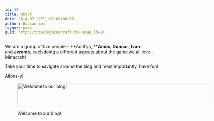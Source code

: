 ```yaml
---
id: 14
title: About
date: 2014-07-22T11:08:00+00:00
author: Duncan Leo
layout: page
guid: http://thinkingminecraft.tk/?page_id=14
---
```

We are a group of five people &#8211; **Adithya, ****Amos, Duncan, Ivan** and **Jerome**, each doing a different aspects about the game we all love &#8211; Minecraft!

Take your time to navigate around the blog and most importantly, have fun!

Allons-y!<figure id="attachment_296" style="width: 620px" class="wp-caption aligncenter">

[<img class="wp-image-296 size-medium" src="http://thinkingminecraft.tk/wp-content/uploads/2014/07/Logo1-620x76.png" alt="Welcome to our blog!" width="620" height="76" srcset="http://128.199.175.217/wp-content/uploads/2014/07/Logo1-620x76.png 620w, http://128.199.175.217/wp-content/uploads/2014/07/Logo1.png 854w" sizes="(max-width: 620px) 100vw, 620px" />](http://thinkingminecraft.tk/wp-content/uploads/2014/07/Logo1.png)<figcaption class="wp-caption-text">Welcome to our blog!</figcaption></figure> 

&nbsp;